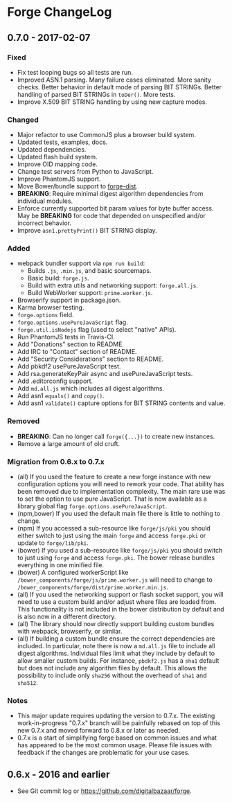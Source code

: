 Forge ChangeLog
===============

## 0.7.0 - 2017-02-07

### Fixed

- Fix test looping bugs so all tests are run.
- Improved ASN.1 parsing. Many failure cases eliminated. More sanity checks.
  Better behavior in default mode of parsing BIT STRINGs. Better handling of
  parsed BIT STRINGs in `toDer()`. More tests.
- Improve X.509 BIT STRING handling by using new capture modes.

### Changed

- Major refactor to use CommonJS plus a browser build system.
- Updated tests, examples, docs.
- Updated dependencies.
- Updated flash build system.
- Improve OID mapping code.
- Change test servers from Python to JavaScript.
- Improve PhantomJS support.
- Move Bower/bundle support to
  [forge-dist](https://github.com/digitalbazaar/forge-dist).
- **BREAKING**: Require minimal digest algorithm dependencies from individual
  modules.
- Enforce currently supported bit param values for byte buffer access. May be
  **BREAKING** for code that depended on unspecified and/or incorrect behavior.
- Improve `asn1.prettyPrint()` BIT STRING display.

### Added

- webpack bundler support via `npm run build`:
  - Builds `.js`, `.min.js`, and basic sourcemaps.
  - Basic build: `forge.js`.
  - Build with extra utils and networking support: `forge.all.js`.
  - Build WebWorker support: `prime.worker.js`.
- Browserify support in package.json.
- Karma browser testing.
- `forge.options` field.
- `forge.options.usePureJavaScript` flag.
- `forge.util.isNodejs` flag (used to select "native" APIs).
- Run PhantomJS tests in Travis-CI.
- Add "Donations" section to README.
- Add IRC to "Contact" section of README.
- Add "Security Considerations" section to README.
- Add pbkdf2 usePureJavaScript test.
- Add rsa.generateKeyPair async and usePureJavaScript tests.
- Add .editorconfig support.
- Add `md.all.js` which includes all digest algorithms.
- Add asn1 `equals()` and `copy()`.
- Add asn1 `validate()` capture options for BIT STRING contents and value.

### Removed

- **BREAKING**: Can no longer call `forge({...})` to create new instances.
- Remove a large amount of old cruft.

### Migration from 0.6.x to 0.7.x

- (all) If you used the feature to create a new forge instance with new
  configuration options you will need to rework your code. That ability has
  been removed due to implementation complexity. The main rare use was to set
  the option to use pure JavaScript. That is now available as a library global
  flag `forge.options.usePureJavaScript`.
- (npm,bower) If you used the default main file there is little to nothing to
  change.
- (npm) If you accessed a sub-resource like `forge/js/pki` you should either
  switch to just using the main `forge` and access `forge.pki` or update to
  `forge/lib/pki`.
- (bower) If you used a sub-resource like `forge/js/pki` you should switch to
  just using `forge` and access `forge.pki`. The bower release bundles
  everything in one minified file.
- (bower) A configured workerScript like
  `/bower_components/forge/js/prime.worker.js` will need to change to
  `/bower_components/forge/dist/prime.worker.min.js`.
- (all) If you used the networking support or flash socket support, you will
  need to use a custom build and/or adjust where files are loaded from. This
  functionality is not included in the bower distribution by default and is
  also now in a different directory.
- (all) The library should now directly support building custom bundles with
  webpack, browserify, or similar.
- (all) If building a custom bundle ensure the correct dependencies are
  included. In particular, note there is now a `md.all.js` file to include all
  digest algorithms. Individual files limit what they include by default to
  allow smaller custom builds. For instance, `pbdkf2.js` has a `sha1` default
  but does not include any algorithm files by default. This allows the
  possibility to include only `sha256` without the overhead of `sha1` and
  `sha512`.

### Notes

- This major update requires updating the version to 0.7.x. The existing
  work-in-progress "0.7.x" branch will be painfully rebased on top of this new
  0.7.x and moved forward to 0.8.x or later as needed.
- 0.7.x is a start of simplifying forge based on common issues and what has
  appeared to be the most common usage. Please file issues with feedback if the
  changes are problematic for your use cases.

## 0.6.x - 2016 and earlier

- See Git commit log or https://github.com/digitalbazaar/forge.
